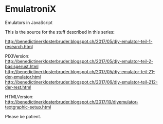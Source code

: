 # EmulatroniX
Emulators in JavaScript

This is the source for the stuff described in this series:  

http://benedictinerklosterbruder.blogspot.ch/2017/05/diy-emulator-teil-1-research.html  

PIXIVersion:  
http://benedictinerklosterbruder.blogspot.ch/2017/05/diy-emulator-teil-2-basisgerust.html  
http://benedictinerklosterbruder.blogspot.ch/2017/05/diy-emulator-teil-21-der-emulator.html  
http://benedictinerklosterbruder.blogspot.ch/2017/06/diy-emulator-teil-212-der-rest.html  

HTMLVersion:
http://benedictinerklosterbruder.blogspot.ch/2017/10/diyemulator-textgraphic-setup.html

Please be patient.

